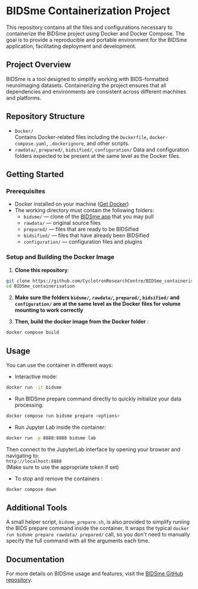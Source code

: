 # BIDSme Containerization Project

This repository contains all the files and configurations necessary to containerize the BIDSme project using Docker and Docker Compose. The goal is to provide a reproducible and portable environment for the BIDSme application, facilitating deployment and development.

## Project Overview

BIDSme is a tool designed to simplify working with BIDS-formatted neuroimaging datasets. Containerizing the project ensures that all dependencies and environments are consistent across different machines and platforms.

## Repository Structure

- `Docker/`  
  Contains Docker-related files including the `Dockerfile`, `docker-compose.yaml`, `.dockerignore`, and other scripts.
- `rawdata/`, `prepared/`, `bidsified/`, `configuration/`
Data and configuration folders expected to be present at the same level as the Docker files. 

## Getting Started

### Prerequisites

- Docker installed on your machine ([Get Docker](https://docs.docker.com/get-docker/))  
- The working directory must contain the following folders:
  - `bidsme/` — clone of the [BIDSme app](https://github.com/CyclotronResearchCentre/BIDSme) that you may pull 
  - `rawdata/` — original source files
  - `prepared/` — files that are ready to be BIDSified
  - `bidsified/` — files that have already been BIDSified
  - `configuration/` — configuration files and plugins

### Setup and Building the Docker Image

1. **Clone this repository**:

```bash
git clone https://github.com/CyclotronResearchCentre/BIDSme_containerisation.git
cd BIDSme_containerisation
```
2. **Make sure the folders `bidsme/`, `rawdata/`, `prepared/`, `bidsified/` and `configuration/` are at the same level as the Docker files for volume mounting to work correctly**

3. **Then, build the docker image from the Docker folder** : 

```bash
docker compose build 
```

## Usage 
You can use the container in different ways:

- Interactive mode:

```bash
docker run -it bidsme 
```
- Run BIDSme prepare command directly to quickly initialize your data processing:

```bash
docker compose run bidsme prepare <options>
```
- Run Jupyter Lab inside the container:

```bash
docker run -p 8888:8888 bidsme lab
```
Then connect to the JupyterLab interface by opening your browser and navigating to:  
  `http://localhost:8888`  
  (Make sure to use the appropriate token if set)

- To stop and remove the containers :
```bash
docker compose down
```


## Additional Tools 
A small helper script, `bidsme_prepare.sh`, is also provided to simplify runiing the BIDS prepare command inside the container. It wraps the typical `docker run bidsme prepare rawdata/ prepared/` call, so you don't need to manually specify the full command with all the arguments each time. 

## Documentation 

For more details on BIDSme usage and features, visit the [BIDSme GitHub repository](https://github.com/CyclotronResearchCentre/BIDSme).
